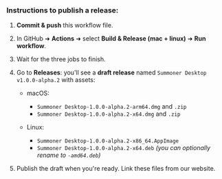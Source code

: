 ### Instructions to publish a release:

1. **Commit & push** this workflow file.

2. In GitHub ➜ **Actions** ➜ select **Build & Release (mac + linux)** ➜ **Run workflow**.

3. Wait for the three jobs to finish.

4. Go to **Releases**: you'll see a **draft release** named `Summoner Desktop v1.0.0-alpha.2` with assets:

   * macOS:

     * `Summoner Desktop-1.0.0-alpha.2-arm64.dmg` and `.zip`
     * `Summoner Desktop-1.0.0-alpha.2-x64.dmg` and `.zip`
   * Linux:

     * `Summoner Desktop-1.0.0-alpha.2-x86_64.AppImage`
     * `Summoner Desktop-1.0.0-alpha.2-x64.deb` *(you can optionally rename to `-amd64.deb`)*

5. Publish the draft when you're ready. Link these files from our website.
